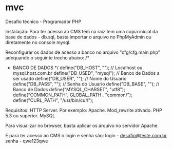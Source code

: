# mvc
Desafio técnico - Programador PHP

Instalação:
Para ter acesso ao CMS tem na raiz tem uma copia inicial da base de dados - db.sql, basta importar o arquivo no PhpMyAdmin ou diretamente no console mysql.

Reconfigurar os dados de acesso a banco no arquivo "cfg/cfg.main.php" adequando o seguinte trecho abaixo:
/*
 * BANCO DE DADOS
 */
define("DB_HOST", "");            // Localhost ou mysql.host.com.br
define("DB_USED", "mysql");       // Banco de Dados a ser usado
define("DB_USER", "");            // Nome do Usuario
define("DB_PASS", "");            // Senha do Usuario
define("DB_BASE", "");            // Banco de Dados
define("MYSQL_CHARSET", "utf8");  
define("COMMON_PATH", GLOBAL_PATH . "common/");
define("CURL_PATH", "/usr/bin/curl");


Requisitos:
HTTP Server. Por exemplo: Apache. Mod_rewrite ativado.
PHP 5.3 ou superior.
MySQL

Para visualizar no browser, basta aplicar os arquivo no servidor Apache. 

E para ter acesso ao CMS o login e senha são: 
login - desafio@teste.com.br 
senha - qwe123qwe
